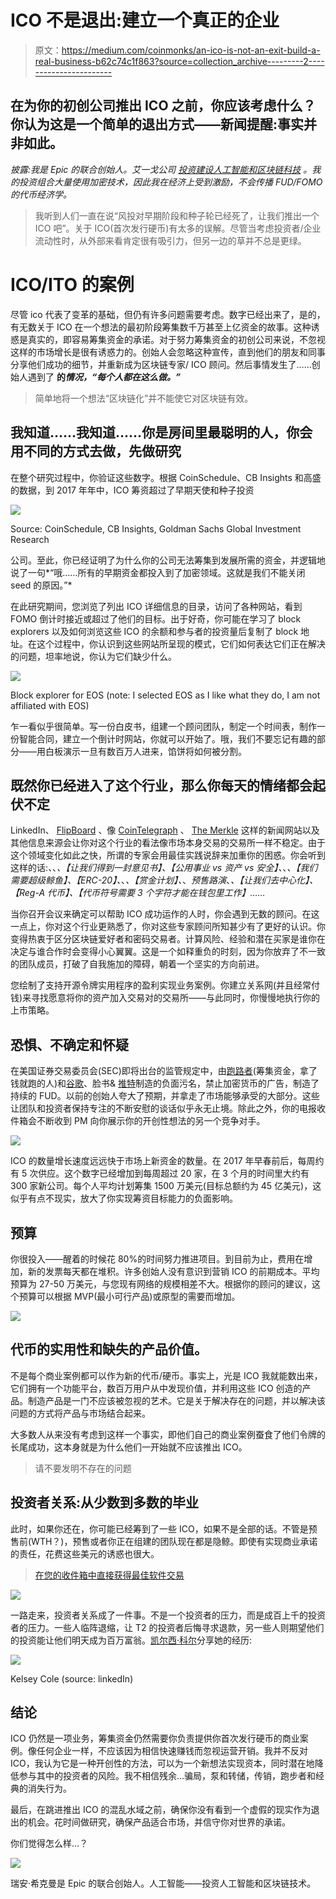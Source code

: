 # ICO 不是退出:建立一个真正的企业

> 原文：<https://medium.com/coinmonks/an-ico-is-not-an-exit-build-a-real-business-b62c74c1f863?source=collection_archive---------2----------------------->

## 在为你的初创公司推出 ICO 之前，你应该考虑什么？你认为这是一个简单的退出方式——新闻提醒:事实并非如此。

*披露:我是 Epic 的联合创始人。艾一戈公司* [*投资建设人工智能和区块链科技*](http://www.epic.ai) *。我的投资组合大量使用加密技术，因此我在经济上受到激励，不会传播 FUD/FOMO 的代币经济学。*

> 我听到人们一直在说“风投对早期阶段和种子轮已经死了，让我们推出一个 ICO 吧”。关于 ICO(首次发行硬币)有太多的误解。尽管当考虑投资者/企业流动性时，从外部来看肯定很有吸引力，但另一边的草并不总是更绿。

# ICO/ITO 的案例

尽管 ico 代表了变革的基础，但仍有许多问题需要考虑。数字已经出来了，是的，有无数关于 ICO 在一个想法的最初阶段筹集数千万甚至上亿资金的故事。这种诱惑是真实的，即容易筹集资金的承诺。对于努力筹集资金的初创公司来说，不忽视这样的市场增长是很有诱惑力的。创始人会忽略这种宣传，直到他们的朋友和同事分享他们成功的细节，并重新成为区块链专家/ ICO 顾问。然后事情发生了……创始人遇到了 **的*情况，“每个人都在这么做。”***

> 简单地将一个想法“区块链化”并不能使它对区块链有效。

## 我知道……我知道……你是房间里最聪明的人，你会用不同的方式去做，先做研究

在整个研究过程中，你验证这些数字。根据 CoinSchedule、CB Insights 和高盛的数据，到 2017 年年中，ICO 筹资超过了早期天使和种子投资

![](img/1f2fc05b9c5352bf0605f169b90209c8.png)

Source: CoinSchedule, CB Insights, Goldman Sachs Global Investment Research

公司。至此，你已经证明了为什么你的公司无法筹集到发展所需的资金，并逻辑地说了一句*“哦……所有的早期资金都投入到了加密领域。这就是我们不能关闭 seed 的原因。”*

在此研究期间，您浏览了列出 ICO 详细信息的目录，访问了各种网站，看到 FOMO 倒计时接近或超过了他们的目标。出于好奇，你可能在学习了 block explorers 以及如何浏览这些 ICO 的余额和参与者的投资量后复制了 block 地址。在这个过程中，你认识到这些网站所呈现的模式，它们如何表达它们正在解决的问题，坦率地说，你认为它们缺少什么。

![](img/8b8b6410532d4cbcfdcf827e69488563.png)

Block explorer for EOS (note: I selected EOS as I like what they do, I am not affiliated with EOS)

乍一看似乎很简单。写一份白皮书，组建一个顾问团队，制定一个时间表，制作一份智能合同，建立一个倒计时网站，你就可以开始了。哦，我们不要忘记有趣的部分——用白板演示一旦有数百万人进来，馅饼将如何被分割。

## 既然你已经进入了这个行业，那么你每天的情绪都会起伏不定

LinkedIn、 [FlipBoard](https://flipboard.com/@ryanhickmam/crypto-34om88kgy) 、像 [CoinTelegraph](http://cointelegraph.com) 、 [The Merkle](http://themerkle.com) 这样的新闻网站以及其他信息来源会让你对这个行业的看法像市场本身交易的交易所一样不稳定。由于这个领域变化如此之快，所谓的专家会用最佳实践说辞来加重你的困惑。你会听到这样的话:*、*、*、【让我们得到一封意见书】、【公用事业 vs 资产 vs 安全】、*、*、【我们需要超级鲸鱼】、【ERC-20】、*、*、【赏金计划】、*、*预售路演*、*、【让我们去中心化】、【Reg-A 代币】、【代币符号需要 3 个字符才能在钱包里工作】……*

当你召开会议来确定可以帮助 ICO 成功运作的人时，你会遇到无数的顾问。在这一点上，你对这个行业更熟悉了，你对这些专家顾问所知甚少有了更好的认识。你变得热衷于区分区块链爱好者和密码交易者。计算风险、经验和潜在买家是谁你在决定与谁合作时会变得小心翼翼。这是一个如释重负的时刻，因为你放弃了不一致的团队成员，打破了自我施加的障碍，朝着一个坚实的方向前进。

您绘制了支持开源令牌实用程序的盈利实现业务案例。你建立关系网(并且经常付钱)来寻找愿意将你的资产加入交易对的交易所——与此同时，你慢慢地执行你的上市策略。

## 恐惧、不确定和怀疑

在美国证券交易委员会(SEC)即将出台的监管规定中，由[跑路者](https://www.theverge.com/2018/3/26/17165472/bitcoiin-steven-seagal-founders-exit-after-ico)(筹集资金，拿了钱就跑的人)和[谷歌](https://www.coindesk.com/google-to-ban-cryptocurrency-ico-ads-from-june/)、脸书& [推特](https://www.coindesk.com/twitter-will-ban-crypto-ads-starting-tomorrow/)制造的负面污名，禁止加密货币的广告，制造了持续的 FUD。以前的创始人夸大了预期，并拿走了市场能够承受的大部分。这些让团队和投资者保持专注的不断安慰的谈话似乎永无止境。除此之外，你的电报收件箱会不断收到 PM 向你展示你的开创性想法的另一个竞争对手。

![](img/5d8ca2a156ca22fde55fa12c9110cd92.png)

ICO 的数量增长速度远远快于市场上新资金的数量。在 2017 年早春前后，每周约有 5 次供应。这个数字已经增加到每周超过 20 家，在 3 个月的时间里大约有 300 家新公司。每个人平均计划筹集 1500 万美元(目标总额约为 45 亿美元)，这似乎有点不现实，放大了你实现筹资目标能力的负面影响。

## 预算

你很投入——醒着的时候花 80%的时间努力推进项目。到目前为止，费用在增加，新的发票每天都在堆积。许多创始人没有意识到营销 ICO 的前期成本。平均预算为 27-50 万美元，与您现有网络的规模相差不大。根据你的顾问的建议，这个预算可以根据 MVP(最小可行产品)或原型的需要而增加。

![](img/fbb851e77d9482b594ccad85ff44fbfd.png)

## 代币的实用性和缺失的产品价值。

不是每个商业案例都可以作为新的代币/硬币。事实上，光是 ICO 我就能数出来，它们拥有一个功能平台，数百万用户从中发现价值，并利用这些 ICO 创造的产品。制造产品是一门不应该被忽视的艺术。它是关于解决存在的问题，并以解决该问题的方式将产品与市场结合起来。

大多数人从来没有考虑到这样一个事实，即他们自己的商业案例蚕食了他们令牌的长尾成功，这本身就是为什么他们一开始就不应该推出 ICO。

> 请不要发明不存在的问题

## 投资者关系:从少数到多数的毕业

此时，如果你还在，你可能已经筹到了一些 ICO，如果不是全部的话。不管是预售前(WTH？)，预售或者你正在组建的团队现在都是隐鲸。即使有实现商业承诺的责任，花费这些美元的诱惑也很大。

> [在您的收件箱中直接获得最佳软件交易](https://coincodecap.com/?utm_source=coinmonks)

[![](img/7c0b3dfdcbfea594cc0ae7d4f9bf6fcb.png)](https://coincodecap.com/?utm_source=coinmonks)

一路走来，投资者关系成了一件事。不是一个投资者的压力，而是成百上千的投资者的压力。一些人临阵退缩，让 T2 的投资者后悔寻求退款，另一些人则期望他们的投资能让他们明天成为百万富翁。[凯尔西·科尔](https://www.linkedin.com/in/kelseycole/)分享她的经历:

![](img/1a4fa42447ef3721d90d7f93ce3a500f.png)

Kelsey Cole (source: linkedIn)

## 结论

ICO 仍然是一项业务，筹集资金仍然需要你负责提供你首次发行硬币的商业案例。像任何企业一样，不应该因为相信快速赚钱而忽视运营开销。我并不反对 ICO，我认为它是一种开创性的方法，可以为一个新想法实现资本，同时潜在地降低参与其中的投资者的风险。我不相信残余…骗局，泵和转储，传销，跑步者和经典的消失行为。

最后，在跳进推出 ICO 的混乱水域之前，确保你没有看到一个虚假的现实作为退出的机会。花时间做研究，确保产品适合市场，并信守你对世界的承诺。

你们觉得怎么样…？

![](img/906eedf617ddcb20229a9e1dac461885.png)

瑞安·希克曼是 Epic 的联合创始人。人工智能——投资人工智能和区块链技术。